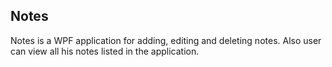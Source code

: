 ## Notes


Notes is a WPF application for adding, editing and deleting notes. Also user can view all his notes listed in the application.
